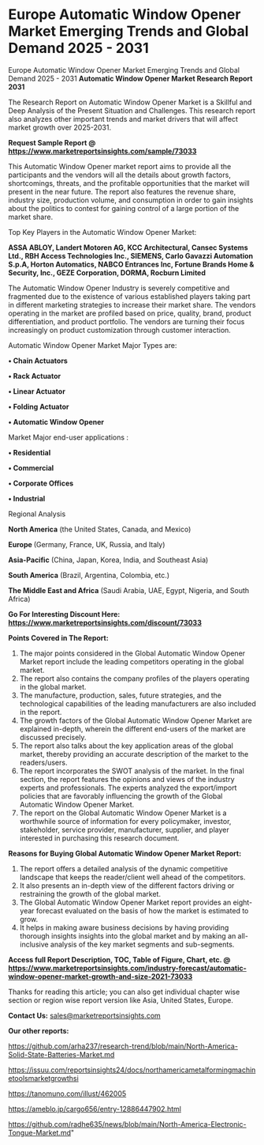 # Europe Automatic Window Opener Market Emerging Trends and Global Demand 2025 - 2031
Europe Automatic Window Opener Market Emerging Trends and Global Demand 2025 - 2031
<strong>Automatic Window Opener Market Research Report 2031</strong>

The Research Report on Automatic Window Opener Market is a Skillful and Deep Analysis of the Present Situation and Challenges. This research report also analyzes other important trends and market drivers that will affect market growth over 2025-2031.

<strong>Request Sample Report @ <a href=https://www.marketreportsinsights.com/sample/73033>https://www.marketreportsinsights.com/sample/73033</a></strong>

This Automatic Window Opener market report aims to provide all the participants and the vendors will all the details about growth factors, shortcomings, threats, and the profitable opportunities that the market will present in the near future. The report also features the revenue share, industry size, production volume, and consumption in order to gain insights about the politics to contest for gaining control of a large portion of the market share.

Top Key Players in the Automatic Window Opener Market:

<strong>ASSA ABLOY, Landert Motoren AG, KCC Architectural, Cansec Systems Ltd., RBH Access Technologies Inc., SIEMENS, Carlo Gavazzi Automation S.p.A, Horton Automatics, NABCO Entrances Inc, Fortune Brands Home & Security, Inc., GEZE Corporation, DORMA, Rocburn Limited</strong>

The Automatic Window Opener Industry is severely competitive and fragmented due to the existence of various established players taking part in different marketing strategies to increase their market share. The vendors operating in the market are profiled based on price, quality, brand, product differentiation, and product portfolio. The vendors are turning their focus increasingly on product customization through customer interaction.

Automatic Window Opener Market Major Types are:

<strong>• Chain Actuators

• Rack Actuator

• Linear Actuator

• Folding Actuator

• Automatic Window Opener</strong>

Market Major end-user applications :

<strong>• Residential

• Commercial

• Corporate Offices

• Industrial</strong>

Regional Analysis

</u><strong><b>North America</b></strong> (the United States, Canada, and Mexico)

<strong><b>Europe </b></strong>(Germany, France, UK, Russia, and Italy)

<strong><b>Asia-Pacific</b></strong> (China, Japan, Korea, India, and Southeast Asia)

<strong><b>South America</b></strong> (Brazil, Argentina, Colombia, etc.)

<strong><b>The Middle East and Africa</b></strong> (Saudi Arabia, UAE, Egypt, Nigeria, and South Africa)

<strong>Go For Interesting Discount Here: <a href=https://www.marketreportsinsights.com/discount/73033>https://www.marketreportsinsights.com/discount/73033</a></strong>

<strong>Points Covered in The Report:</strong>
<ol>
  <li>The major points considered in the Global Automatic Window Opener Market report include the leading competitors operating in the global market.</li>
  <li>The report also contains the company profiles of the players operating in the global market.</li>
  <li>The manufacture, production, sales, future strategies, and the technological capabilities of the leading manufacturers are also included in the report.</li>
  <li>The growth factors of the Global Automatic Window Opener Market are explained in-depth, wherein the different end-users of the market are discussed precisely.</li>
  <li>The report also talks about the key application areas of the global market, thereby providing an accurate description of the market to the readers/users.</li>
  <li>The report incorporates the SWOT analysis of the market. In the final section, the report features the opinions and views of the industry experts and professionals. The experts analyzed the export/import policies that are favorably influencing the growth of the Global Automatic Window Opener Market.</li>
  <li>The report on the Global Automatic Window Opener Market is a worthwhile source of information for every policymaker, investor, stakeholder, service provider, manufacturer, supplier, and player interested in purchasing this research document.</li>
</ol>
<strong>Reasons for Buying Global Automatic Window Opener Market Report:</strong>

<ol>
  <li>The report offers a detailed analysis of the dynamic competitive landscape that keeps the reader/client well ahead of the competitors.</li>
  <li>It also presents an in-depth view of the different factors driving or restraining the growth of the global market.</li>
  <li>The Global Automatic Window Opener Market report provides an eight-year forecast evaluated on the basis of how the market is estimated to grow.</li>
  <li>It helps in making aware business decisions by having providing thorough insights insights into the global market and by making an all-inclusive analysis of the key market segments and sub-segments.</li>
</ol>
<strong>Access full Report Description, TOC, Table of Figure, Chart, etc. @ <a href=https://www.marketreportsinsights.com/industry-forecast/automatic-window-opener-market-growth-and-size-2021-73033>https://www.marketreportsinsights.com/industry-forecast/automatic-window-opener-market-growth-and-size-2021-73033</a></strong>


Thanks for reading this article; you can also get individual chapter wise section or region wise report version like Asia, United States, Europe.

<strong>Contact Us:</strong>
sales@marketreportsinsights.com

<strong>Our other reports:</strong>

<a href=https://github.com/arha237/research-trend/blob/main/North-America-Solid-State-Batteries-Market.md>https://github.com/arha237/research-trend/blob/main/North-America-Solid-State-Batteries-Market.md</a>

<a href=https://issuu.com/reportsinsights24/docs/northamericametalformingmachinetoolsmarketgrowthsi>https://issuu.com/reportsinsights24/docs/northamericametalformingmachinetoolsmarketgrowthsi</a>

<a href=https://tanomuno.com/illust/462005>https://tanomuno.com/illust/462005</a>

<a href=https://ameblo.jp/cargo656/entry-12886447902.html>https://ameblo.jp/cargo656/entry-12886447902.html</a>

<a href=https://github.com/radhe635/news/blob/main/North-America-Electronic-Tongue-Market.md>https://github.com/radhe635/news/blob/main/North-America-Electronic-Tongue-Market.md</a>"
